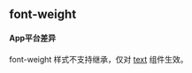 ## font-weight


<!-- CSSJSON.font-weight.description -->

<!-- CSSJSON.font-weight.syntax -->

<!-- CSSJSON.font-weight.values -->

<!-- CSSJSON.font-weight.compatibility -->

#### App平台差异  
font-weight 样式不支持继承，仅对 [text](uni-app-x/component/text.md) 组件生效。  

<!-- CSSJSON.font-weight.reference -->
